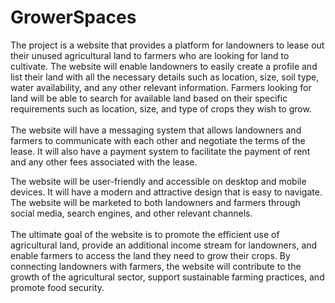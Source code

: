 # GrowerSpaces
The project is a website that provides a platform for landowners to lease out their unused agricultural land to farmers who are looking for land to cultivate. The website will enable landowners to easily create a profile and list their land with all the necessary details such as location, size, soil type, water availability, and any other relevant information. Farmers looking for land will be able to search for available land based on their specific requirements such as location, size, and type of crops they wish to grow.
<br><br>
The website will have a messaging system that allows landowners and farmers to communicate with each other and negotiate the terms of the lease. It will also have a payment system to facilitate the payment of rent and any other fees associated with the lease. 

The website will be user-friendly and accessible on desktop and mobile devices. It will have a modern and attractive design that is easy to navigate. The website will be marketed to both landowners and farmers through social media, search engines, and other relevant channels.
<br><br>
The ultimate goal of the website is to promote the efficient use of agricultural land, provide an additional income stream for landowners, and enable farmers to access the land they need to grow their crops. By connecting landowners with farmers, the website will contribute to the growth of the agricultural sector, support sustainable farming practices, and promote food security.
